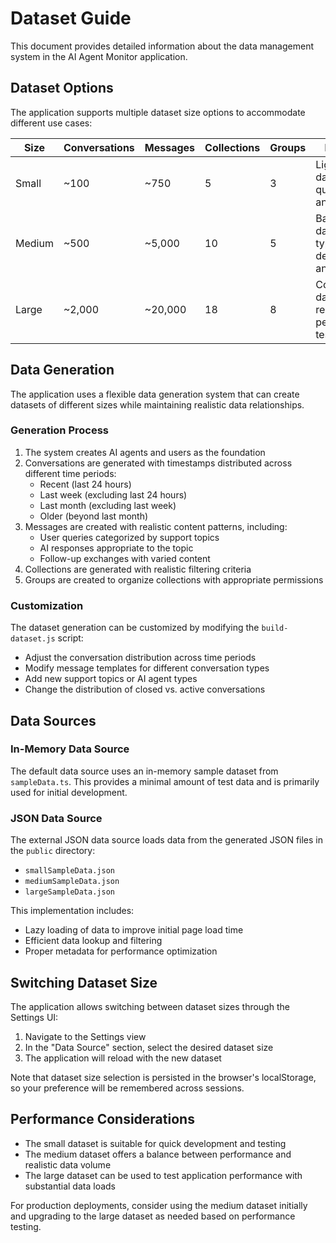 # Dataset Guide

This document provides detailed information about the data management system in the AI Agent Monitor application.

## Dataset Options

The application supports multiple dataset size options to accommodate different use cases:

| Size | Conversations | Messages | Collections | Groups | Description |
|------|--------------|----------|------------|--------|-------------|
| Small | ~100 | ~750 | 5 | 3 | Lightweight dataset for quick loading and testing |
| Medium | ~500 | ~5,000 | 10 | 5 | Balanced dataset for typical development and demos |
| Large | ~2,000 | ~20,000 | 18 | 8 | Comprehensive dataset for realistic performance testing |

## Data Generation

The application uses a flexible data generation system that can create datasets of different sizes while maintaining realistic data relationships.

### Generation Process

1. The system creates AI agents and users as the foundation
2. Conversations are generated with timestamps distributed across different time periods:
   - Recent (last 24 hours)
   - Last week (excluding last 24 hours)
   - Last month (excluding last week)
   - Older (beyond last month)
3. Messages are created with realistic content patterns, including:
   - User queries categorized by support topics
   - AI responses appropriate to the topic
   - Follow-up exchanges with varied content
4. Collections are generated with realistic filtering criteria
5. Groups are created to organize collections with appropriate permissions

### Customization

The dataset generation can be customized by modifying the `build-dataset.js` script:

- Adjust the conversation distribution across time periods
- Modify message templates for different conversation types
- Add new support topics or AI agent types
- Change the distribution of closed vs. active conversations

## Data Sources

### In-Memory Data Source

The default data source uses an in-memory sample dataset from `sampleData.ts`. This provides a minimal amount of test data and is primarily used for initial development.

### JSON Data Source

The external JSON data source loads data from the generated JSON files in the `public` directory:

- `smallSampleData.json`
- `mediumSampleData.json`
- `largeSampleData.json`

This implementation includes:
- Lazy loading of data to improve initial page load time
- Efficient data lookup and filtering
- Proper metadata for performance optimization

## Switching Dataset Size

The application allows switching between dataset sizes through the Settings UI:

1. Navigate to the Settings view
2. In the "Data Source" section, select the desired dataset size
3. The application will reload with the new dataset

Note that dataset size selection is persisted in the browser's localStorage, so your preference will be remembered across sessions.

## Performance Considerations

- The small dataset is suitable for quick development and testing
- The medium dataset offers a balance between performance and realistic data volume
- The large dataset can be used to test application performance with substantial data loads

For production deployments, consider using the medium dataset initially and upgrading to the large dataset as needed based on performance testing.